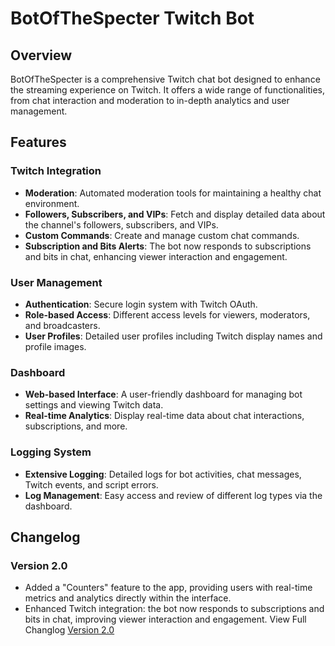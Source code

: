 # BotOfTheSpecter Twitch Bot

## Overview
BotOfTheSpecter is a comprehensive Twitch chat bot designed to enhance the streaming experience on Twitch. It offers a wide range of functionalities, from chat interaction and moderation to in-depth analytics and user management.

## Features

### Twitch Integration
- **Moderation**: Automated moderation tools for maintaining a healthy chat environment.
- **Followers, Subscribers, and VIPs**: Fetch and display detailed data about the channel's followers, subscribers, and VIPs.
- **Custom Commands**: Create and manage custom chat commands.
- **Subscription and Bits Alerts**: The bot now responds to subscriptions and bits in chat, enhancing viewer interaction and engagement.

### User Management
- **Authentication**: Secure login system with Twitch OAuth.
- **Role-based Access**: Different access levels for viewers, moderators, and broadcasters.
- **User Profiles**: Detailed user profiles including Twitch display names and profile images.

### Dashboard
- **Web-based Interface**: A user-friendly dashboard for managing bot settings and viewing Twitch data.
- **Real-time Analytics**: Display real-time data about chat interactions, subscriptions, and more.

### Logging System
- **Extensive Logging**: Detailed logs for bot activities, chat messages, Twitch events, and script errors.
- **Log Management**: Easy access and review of different log types via the dashboard.

## Changelog

### Version 2.0
- Added a "Counters" feature to the app, providing users with real-time metrics and analytics directly within the interface.
- Enhanced Twitch integration: the bot now responds to subscriptions and bits in chat, improving viewer interaction and engagement.
View Full Changlog [Version 2.0](/api/app/changelog.2.0.md)